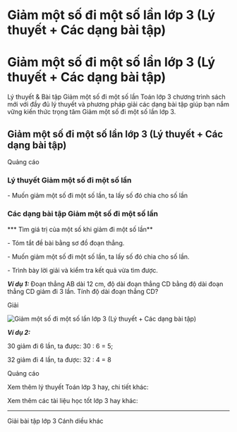 # Giảm một số đi một số lần lớp 3 (Lý thuyết + Các dạng bài tập)

# Giảm một số đi một số lần lớp 3 (Lý thuyết + Các dạng bài tập)

Lý thuyết & Bài tập Giảm một số đi một số lần Toán lớp 3 chương trình sách mới với đầy đủ lý thuyết và phương pháp giải các dạng bài tập giúp bạn nắm vững kiến thức trọng tâm Giảm một số đi một số lần lớp 3.

## Giảm một số đi một số lần lớp 3 (Lý thuyết + Các dạng bài tập)

Quảng cáo

### Lý thuyết Giảm một số đi một số lần

\- Muốn giảm một số đi một số lần, ta lấy số đó chia cho số lần

### Các dạng bài tập Giảm một số đi một số lần

*** Tìm giá trị của một số khi giảm đi một số lần**

\- Tóm tắt đề bài bằng sơ đồ đoạn thẳng.

\- Muốn giảm một số đi một số lần, ta lấy số đó chia cho số lần.

\- Trình bày lời giải và kiểm tra kết quả vừa tìm được.

**_Ví dụ 1:_** Đoạn thẳng AB dài 12 cm, độ dài đoạn thẳng CD bằng độ dài đoạn thẳng CD giảm đi 3 lần. Tính độ dài đoạn thẳng CD?

Giải

![Giảm một số đi một số lần lớp 3 \(Lý thuyết + Các dạng bài tập\)](https://vietjack.com/toan-3-cd/images/ly-thuyet-phep-tru-trong-pham-vi-100-000-2.PNG)

**_Ví dụ 2:_**

30 giảm đi 6 lần, ta được: 30 : 6 = 5; 

32 giảm đi 4 lần, ta được: 32 : 4 = 8

Quảng cáo

Xem thêm lý thuyết Toán lớp 3 hay, chi tiết khác:

Xem thêm các tài liệu học tốt lớp 3 hay khác:

* * *

Giải bài tập lớp 3 Cánh diều khác

